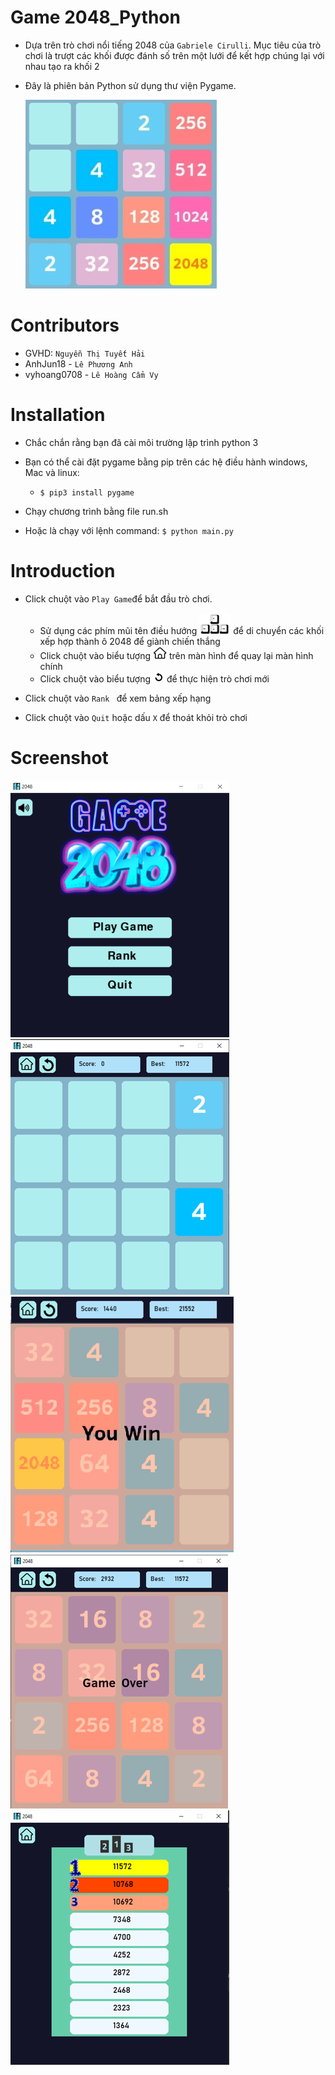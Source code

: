 # Game 2048_Python
- Dựa trên trò chơi nổi tiếng 2048 của `Gabriele Cirulli`. Mục tiêu của trò chơi là trượt các khối được đánh số trên một lưới để kết hợp chúng lại với nhau tạo ra khối 2
- Đây là phiên bản Python sử dụng thư viện Pygame.

    ![](assets/images/a.png)

# Contributors
 - GVHD: `Nguyễn Thị Tuyết Hải`
 - AnhJun18 - `Lê Phương Anh`
 - vyhoang0708 - `Lê Hoàng Cẩm Vy`

# Installation
  
  - Chắc chắn rằng bạn đã cài môi trường lập trình python 3 
  - Bạn có thể cài đặt pygame bằng pip trên các hệ điều hành windows, Mac và linux:
  
       - `$ pip3 install pygame`
       
  - Chạy chương trình bằng file run.sh
  - Hoặc là chạy với lệnh command: `$ python main.py`

# Introduction
 - Click chuột vào ` Play Game `để bắt đầu trò chơi.
     + Sử dụng các phím mũi tên điều hướng ![](assets/images/keymove.png) để di chuyển các khối xếp hợp thành ô 2048 để giành chiến thắng
      + Click chuột vào biểu tượng ![](assets/images/home2.png) trên màn hình để quay lại màn hình chính
      + Click chuột vào biểu tượng ![](assets/images/reset2.png) để thực hiện trò chơi mới
      
 - Click chuột vào `Rank ` để xem bảng xếp hạng 
 - Click chuột vào ` Quit ` hoặc dấu `X` để thoát khỏi trò chơi
 
# Screenshot
 ![](assets/images/readme.png)
 ![](assets/images/readme2.png)
 ![](assets/images/readme3.png)
 ![](assets/images/readme4.png)
 ![](assets/images/readme1.png)


